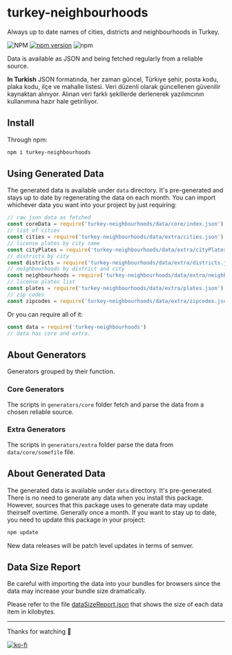 # turkey-neighbourhoods
Always up to date names of cities, districts and neighbourhoods in Turkey.

![NPM](https://img.shields.io/npm/l/turkey-neighbourhoods)
[![npm version](https://badge.fury.io/js/turkey-neighbourhoods.svg)](https://badge.fury.io/js/turkey-neighbourhoods)
![npm](https://img.shields.io/npm/dy/turkey-neighbourhoods)

Data is available as JSON and being fetched regularly from a reliable source.

**In Turkish**
JSON formatında, her zaman güncel, Türkiye şehir, posta kodu, plaka kodu, ilçe ve mahalle listesi. Veri düzenli olarak güncellenen güvenilir kaynaktan alınıyor. Alınan veri farklı şekillerde derlenerek yazılımcının kullanımına hazır hale getiriliyor.

## Install
Through npm:
```sh
npm i turkey-neighbourhoods
```

## Using Generated Data
The generated data is available under `data` directory. It's pre-generated and stays up to date by regenerating the data on each month. You can import whichever data you want into your project by just requiring:
```js
// raw json data as fetched
const coreData = require('turkey-neighbourhoods/data/core/index.json')
// list of cities
const cities = require('turkey-neighbourhoods/data/extra/cities.json')
// license plates by city name
const cityPlates = require('turkey-neighbourhoods/data/extra/cityPlates.json')
// districts by city
const districts = require('turkey-neighbourhoods/data/extra/districts.json')
// neighbourhoods by district and city
const neighbourhoods = require('turkey-neighbourhoods/data/extra/neighbourhoods.json')
// license plates list
const plates = require('turkey-neighbourhoods/data/extra/plates.json')
// zip codes
const zipcodes = require('turkey-neighbourhoods/data/extra/zipcodes.json')
```
Or you can require all of it:
```js
const data = require('turkey-neighbourhoods')
// data has core and extra.
```

## About Generators
Generators grouped by their function.

### Core Generators
The scripts in `generators/core` folder fetch and parse the data from a chosen reliable source.

### Extra Generators
The scripts in `generators/extra` folder parse the data from `data/core/somefile` file.

## About Generated Data
The generated data is available under `data` directory. It's pre-generated. There is no need to generate any data when you install this package. However, sources that this package uses to generate data may update theirself overtime. Generally once a month. If you want to stay up to date, you need to update this package in your project:
```sh
npm update
```
New data releases will be patch level updates in terms of semver.

## Data Size Report
Be careful with importing the data into your bundles for browsers since the data may increase your bundle size dramatically.

Please refer to the file [dataSizeReport.json](https://github.com/muratgozel/turkey-neighbourhoods/blob/master/dataSizeReport.json) that shows the size of each data item in kilobytes.

---

Thanks for watching 🐬

[![ko-fi](https://www.ko-fi.com/img/githubbutton_sm.svg)](https://ko-fi.com/F1F1RFO7)
